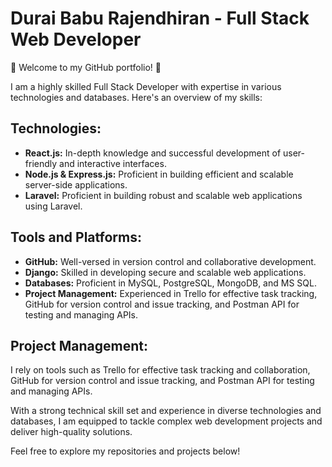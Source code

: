 # Durai Babu Rajendhiran - Full Stack Web Developer

🚀 Welcome to my GitHub portfolio! 🚀

I am a highly skilled Full Stack Developer with expertise in various technologies and databases. Here's an overview of my skills:

## Technologies:

- **React.js:** In-depth knowledge and successful development of user-friendly and interactive interfaces.
- **Node.js & Express.js:** Proficient in building efficient and scalable server-side applications.
- **Laravel:** Proficient in building robust and scalable web applications using Laravel.

## Tools and Platforms:

- **GitHub:** Well-versed in version control and collaborative development.
- **Django:** Skilled in developing secure and scalable web applications.
- **Databases:** Proficient in MySQL, PostgreSQL, MongoDB, and MS SQL.
- **Project Management:** Experienced in Trello for effective task tracking, GitHub for version control and issue tracking, and Postman API for testing and managing APIs.

## Project Management:

I rely on tools such as Trello for effective task tracking and collaboration, GitHub for version control and issue tracking, and Postman API for testing and managing APIs.

With a strong technical skill set and experience in diverse technologies and databases, I am equipped to tackle complex web development projects and deliver high-quality solutions.

Feel free to explore my repositories and projects below!

<!-- Add links to your projects, repositories, or any other relevant information -->

